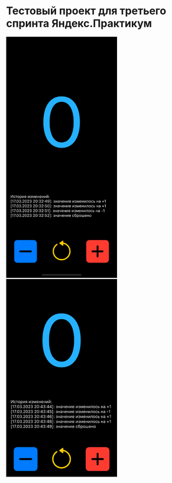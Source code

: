 # Тестовый проект для третьего спринта Яндекс.Практикум
<img src="/Screenshots/Simulator Screen Shot - iPhone 14 Pro - 2023-03-17 at 20.37.35.png" alt="App Screenshot Iphone 14 Pro" title="App Screenshot Iphone 14 Pro" style="width: 300px; display: inline">
<img src="/Screenshots/Simulator Screen Shot - iPhone SE (3rd generation) - 2023-03-17 at 20.43.56.png" alt="App Screenshot Iphone SE" title="App Screenshot Iphone SE" style="width: 300px; display: inline">
